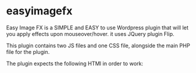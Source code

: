 # easyimagefx
Easy Image FX is a SIMPLE and EASY to use Wordpress plugin that will let you apply effects upon mouseover/hover.
it uses JQuery plugin Flip.

This plugin contains two JS files and one CSS file, alongside the main PHP file for the plugin.

The plugin expects the following HTMl in order to work:

<div class="flip">
  <div class="front"><img src="url_to_image.jpg" alt="" /></div>
<div class="back"><img src="url_to_image.jpg" alt="" /></div>
</div>
